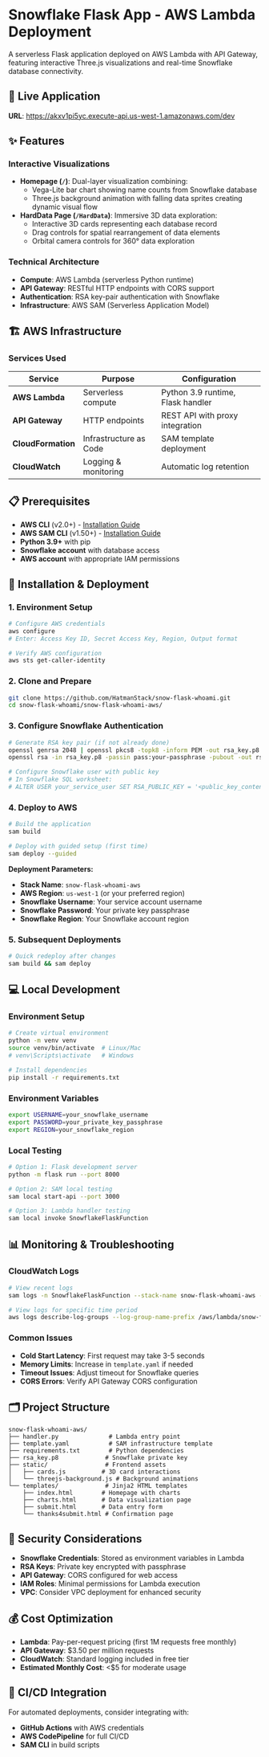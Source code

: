 # Snowflake Flask App - AWS Lambda Deployment

A serverless Flask application deployed on AWS Lambda with API Gateway, featuring interactive Three.js visualizations and real-time Snowflake database connectivity.

## 🚀 Live Application
**URL**: https://akxv1pi5yc.execute-api.us-west-1.amazonaws.com/dev

## ✨ Features

### Interactive Visualizations
- **Homepage (`/`)**: Dual-layer visualization combining:
  - Vega-Lite bar chart showing name counts from Snowflake database
  - Three.js background animation with falling data sprites creating dynamic visual flow
- **HardData Page (`/HardData`)**: Immersive 3D data exploration:
  - Interactive 3D cards representing each database record
  - Drag controls for spatial rearrangement of data elements
  - Orbital camera controls for 360° data exploration

### Technical Architecture
- **Compute**: AWS Lambda (serverless Python runtime)
- **API Gateway**: RESTful HTTP endpoints with CORS support
- **Authentication**: RSA key-pair authentication with Snowflake
- **Infrastructure**: AWS SAM (Serverless Application Model)

## 🏗️ AWS Infrastructure

### Services Used
| Service | Purpose | Configuration |
|---------|---------|---------------|
| **AWS Lambda** | Serverless compute | Python 3.9 runtime, Flask handler |
| **API Gateway** | HTTP endpoints | REST API with proxy integration |
| **CloudFormation** | Infrastructure as Code | SAM template deployment |
| **CloudWatch** | Logging & monitoring | Automatic log retention |

## 📋 Prerequisites

- **AWS CLI** (v2.0+) - [Installation Guide](https://docs.aws.amazon.com/cli/latest/userguide/install-cliv2.html)
- **AWS SAM CLI** (v1.50+) - [Installation Guide](https://docs.aws.amazon.com/serverless-application-model/latest/developerguide/serverless-sam-cli-install.html)
- **Python 3.9+** with pip
- **Snowflake account** with database access
- **AWS account** with appropriate IAM permissions

## 🔧 Installation & Deployment

### 1. Environment Setup
```bash
# Configure AWS credentials
aws configure
# Enter: Access Key ID, Secret Access Key, Region, Output format

# Verify AWS configuration
aws sts get-caller-identity
```

### 2. Clone and Prepare
```bash
git clone https://github.com/HatmanStack/snow-flask-whoami.git
cd snow-flask-whoami/snow-flask-whoami-aws/
```

### 3. Configure Snowflake Authentication
```bash
# Generate RSA key pair (if not already done)
openssl genrsa 2048 | openssl pkcs8 -topk8 -inform PEM -out rsa_key.p8 -v2 aes-256-cbc -passout pass:your-passphrase
openssl rsa -in rsa_key.p8 -passin pass:your-passphrase -pubout -out rsa_key.pub

# Configure Snowflake user with public key
# In Snowflake SQL worksheet:
# ALTER USER your_service_user SET RSA_PUBLIC_KEY = '<public_key_content>';
```

### 4. Deploy to AWS
```bash
# Build the application
sam build

# Deploy with guided setup (first time)
sam deploy --guided
```

**Deployment Parameters:**
- **Stack Name**: `snow-flask-whoami-aws`
- **AWS Region**: `us-west-1` (or your preferred region)
- **Snowflake Username**: Your service account username
- **Snowflake Password**: Your private key passphrase
- **Snowflake Region**: Your Snowflake account region

### 5. Subsequent Deployments
```bash
# Quick redeploy after changes
sam build && sam deploy
```

## 💻 Local Development

### Environment Setup
```bash
# Create virtual environment
python -m venv venv
source venv/bin/activate  # Linux/Mac
# venv\Scripts\activate   # Windows

# Install dependencies
pip install -r requirements.txt
```

### Environment Variables
```bash
export USERNAME=your_snowflake_username
export PASSWORD=your_private_key_passphrase
export REGION=your_snowflake_region
```

### Local Testing
```bash
# Option 1: Flask development server
python -m flask run --port 8000

# Option 2: SAM local testing
sam local start-api --port 3000

# Option 3: Lambda handler testing
sam local invoke SnowflakeFlaskFunction
```

## 📊 Monitoring & Troubleshooting

### CloudWatch Logs
```bash
# View recent logs
sam logs -n SnowflakeFlaskFunction --stack-name snow-flask-whoami-aws --tail

# View logs for specific time period
aws logs describe-log-groups --log-group-name-prefix /aws/lambda/snow-flask-whoami
```

### Common Issues
- **Cold Start Latency**: First request may take 3-5 seconds
- **Memory Limits**: Increase in `template.yaml` if needed
- **Timeout Issues**: Adjust timeout for Snowflake queries
- **CORS Errors**: Verify API Gateway CORS configuration

## 🗂️ Project Structure
```
snow-flask-whoami-aws/
├── handler.py              # Lambda entry point
├── template.yaml           # SAM infrastructure template
├── requirements.txt        # Python dependencies
├── rsa_key.p8             # Snowflake private key
├── static/                # Frontend assets
│   ├── cards.js          # 3D card interactions
│   └── threejs-background.js # Background animations
└── templates/             # Jinja2 HTML templates
    ├── index.html        # Homepage with charts
    ├── charts.html       # Data visualization page
    ├── submit.html       # Data entry form
    └── thanks4submit.html # Confirmation page
```

## 🔐 Security Considerations

- **Snowflake Credentials**: Stored as environment variables in Lambda
- **RSA Keys**: Private key encrypted with passphrase
- **API Gateway**: CORS configured for web access
- **IAM Roles**: Minimal permissions for Lambda execution
- **VPC**: Consider VPC deployment for enhanced security

## 💰 Cost Optimization

- **Lambda**: Pay-per-request pricing (first 1M requests free monthly)
- **API Gateway**: $3.50 per million requests
- **CloudWatch**: Standard logging included in free tier
- **Estimated Monthly Cost**: <$5 for moderate usage

## 🔄 CI/CD Integration

For automated deployments, consider integrating with:
- **GitHub Actions** with AWS credentials
- **AWS CodePipeline** for full CI/CD
- **SAM CLI** in build scripts

